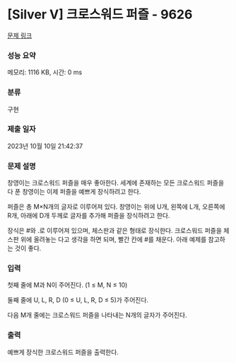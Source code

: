 # [Silver V] 크로스워드 퍼즐 - 9626 

[문제 링크](https://www.acmicpc.net/problem/9626) 

### 성능 요약

메모리: 1116 KB, 시간: 0 ms

### 분류

구현

### 제출 일자

2023년 10월 10일 21:42:37

### 문제 설명

<p>창영이는 크로스워드 퍼즐을 매우 좋아한다. 세계에 존재하는 모든 크로스워드 퍼즐을 다 푼 창영이는 이제 퍼즐을 예쁘게 장식하려고 한다.</p>

<p>퍼즐은 총 M×N개의 글자로 이루어져 있다. 창영이는 위에 U개, 왼쪽에 L개, 오른쪽에 R개, 아래에 D개 두께로 글자를 추가해 퍼즐을 장식하려고 한다.</p>

<p>장식은 #와 .로 이루어져 있으며, 체스판과 같은 형태로 장식한다. 크로스워드 퍼즐을 체스판 위에 올려놓는 다고 생각을 하면 되며, 빨간 칸에 #를 채운다. 아래 예제를 참고하는 것이 좋다.</p>

### 입력 

 <p>첫째 줄에 M과 N이 주어진다. (1 ≤ M, N ≤ 10)</p>

<p>둘째 줄에 U, L, R, D (0 ≤ U, L, R, D ≤ 5)가 주어진다.</p>

<p>다음 M개 줄에는 크로스워드 퍼즐을 나타내는 N개의 글자가 주어진다.</p>

### 출력 

 <p>예쁘게 장식한 크로스워드 퍼즐을 출력한다.</p>

